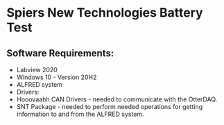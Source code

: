 # Spiers New Technologies Battery Test

## Software Requirements:
 - Labview 2020
 - Windows 10 - Version 20H2
 - ALFRED system
 - Drivers:
 - Hooovaahh CAN Drivers - needed to communicate with the OtterDAQ.
 - SNT Package - needed to perform needed operations for getting information to and from the ALFRED system.
